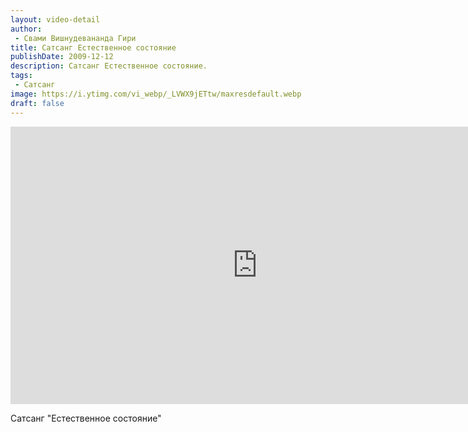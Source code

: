```yaml
---
layout: video-detail
author:
 - Свами Вишнудевананда Гири
title: Сатсанг Естественное состояние
publishDate: 2009-12-12
description: Сатсанг Естественное состояние. 
tags: 
 - Сатсанг
image: https://i.ytimg.com/vi_webp/_LVWX9jETtw/maxresdefault.webp
draft: false
---
```


<iframe width="790" height="444" src="https://www.youtube.com/embed/_LVWX9jETtw" frameborder="0" allowfullscreen=""></iframe> 

  Сатсанг "Естественное состояние"

  

 